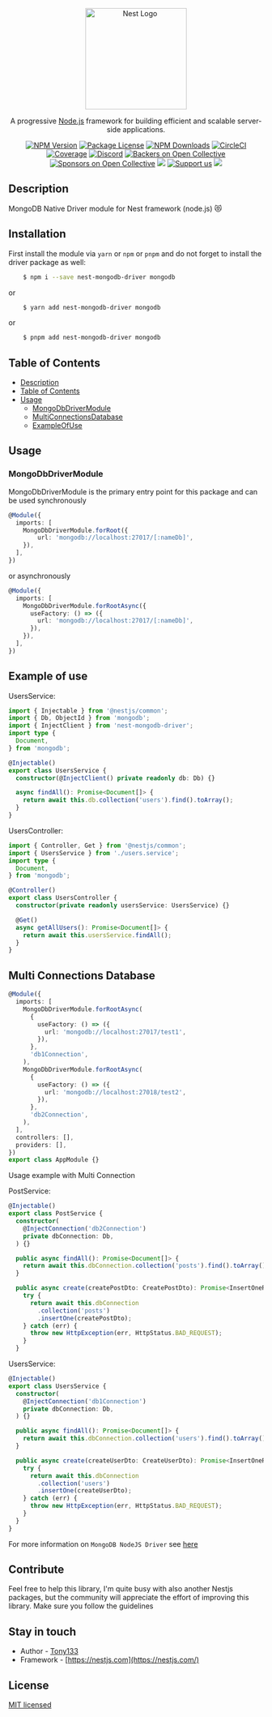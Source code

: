 <p align="center">
  <a href="http://nestjs.com/" target="blank"><img src="https://nestjs.com/img/logo-small.svg" width="200" alt="Nest Logo" /></a>
</p>

[circleci-image]: https://img.shields.io/circleci/build/github/nestjs/nest/master?token=abc123def456
[circleci-url]: https://circleci.com/gh/nestjs/nest

  <p align="center">A progressive <a href="http://nodejs.org" target="_blank">Node.js</a> framework for building efficient and scalable server-side applications.</p>
    <p align="center">
<a href="https://www.npmjs.com/~nestjscore" target="_blank"><img src="https://img.shields.io/npm/v/@nestjs/core.svg" alt="NPM Version" /></a>
<a href="https://www.npmjs.com/~nestjscore" target="_blank"><img src="https://img.shields.io/npm/l/@nestjs/core.svg" alt="Package License" /></a>
<a href="https://www.npmjs.com/~nestjscore" target="_blank"><img src="https://img.shields.io/npm/dm/@nestjs/common.svg" alt="NPM Downloads" /></a>
<a href="https://circleci.com/gh/nestjs/nest" target="_blank"><img src="https://img.shields.io/circleci/build/github/nestjs/nest/master" alt="CircleCI" /></a>
<a href="https://coveralls.io/github/nestjs/nest?branch=master" target="_blank"><img src="https://coveralls.io/repos/github/nestjs/nest/badge.svg?branch=master#9" alt="Coverage" /></a>
<a href="https://discord.gg/G7Qnnhy" target="_blank"><img src="https://img.shields.io/badge/discord-online-brightgreen.svg" alt="Discord"/></a>
<a href="https://opencollective.com/nest#backer" target="_blank"><img src="https://opencollective.com/nest/backers/badge.svg" alt="Backers on Open Collective" /></a>
<a href="https://opencollective.com/nest#sponsor" target="_blank"><img src="https://opencollective.com/nest/sponsors/badge.svg" alt="Sponsors on Open Collective" /></a>
  <a href="https://paypal.me/kamilmysliwiec" target="_blank"><img src="https://img.shields.io/badge/Donate-PayPal-ff3f59.svg"/></a>
    <a href="https://opencollective.com/nest#sponsor"  target="_blank"><img src="https://img.shields.io/badge/Support%20us-Open%20Collective-41B883.svg" alt="Support us"></a>
  <a href="https://twitter.com/nestframework" target="_blank"><img src="https://img.shields.io/twitter/follow/nestframework.svg?style=social&label=Follow"></a>
</p>
  <!--[![Backers on Open Collective](https://opencollective.com/nest/backers/badge.svg)](https://opencollective.com/nest#backer)
  [![Sponsors on Open Collective](https://opencollective.com/nest/sponsors/badge.svg)](https://opencollective.com/nest#sponsor)-->

## Description

MongoDB Native Driver module for Nest framework (node.js) 😻

## Installation

First install the module via `yarn` or `npm` or `pnpm` and do not forget to install the driver package as well:


```bash
    $ npm i --save nest-mongodb-driver mongodb
```
or

```bash
    $ yarn add nest-mongodb-driver mongodb
```
or

```bash
    $ pnpm add nest-mongodb-driver mongodb
```

## Table of Contents

- [Description](#description)
- [Table of Contents](#table-of-contents)
- [Usage](#usage)
  - [MongoDbDriverModule](#mongodbdrivermodule)
  - [MultiConnectionsDatabase](#multi-connections-database)
  - [ExampleOfUse](#example-of-use)

## Usage

### MongoDbDriverModule

MongoDbDriverModule is the primary entry point for this package and can be used synchronously

```typescript
@Module({
  imports: [
    MongoDbDriverModule.forRoot({
        url: 'mongodb://localhost:27017/[:nameDb]',
    }),
  ],
})
```

or asynchronously

```typescript
@Module({
  imports: [
    MongoDbDriverModule.forRootAsync({
      useFactory: () => ({
        url: 'mongodb://localhost:27017/[:nameDb]',
      }),
    }),
  ],
})
```

## Example of use

UsersService:

```typescript
import { Injectable } from '@nestjs/common';
import { Db, ObjectId } from 'mongodb';
import { InjectClient } from 'nest-mongodb-driver';
import type {
  Document,
} from 'mongodb';

@Injectable()
export class UsersService {
  constructor(@InjectClient() private readonly db: Db) {}

  async findAll(): Promise<Document[]> {
    return await this.db.collection('users').find().toArray();
  }
}
```

UsersController:

```typescript
import { Controller, Get } from '@nestjs/common';
import { UsersService } from './users.service';
import type {
  Document,
} from 'mongodb';

@Controller()
export class UsersController {
  constructor(private readonly usersService: UsersService) {}

  @Get()
  async getAllUsers(): Promise<Document[]> {
    return await this.usersService.findAll();
  }
}
```

## Multi Connections Database

```typescript
@Module({
  imports: [
    MongoDbDriverModule.forRootAsync(
      {
        useFactory: () => ({
          url: 'mongodb://localhost:27017/test1',
        }),
      },
      'db1Connection',
    ),
    MongoDbDriverModule.forRootAsync(
      {
        useFactory: () => ({
          url: 'mongodb://localhost:27018/test2',
        }),
      },
      'db2Connection',
    ),
  ],
  controllers: [],
  providers: [],
})
export class AppModule {}
```

Usage example with Multi Connection

PostService:

```typescript
@Injectable()
export class PostService {
  constructor(
    @InjectConnection('db2Connection')
    private dbConnection: Db,
  ) {}

  public async findAll(): Promise<Document[]> {
    return await this.dbConnection.collection('posts').find().toArray();
  }

  public async create(createPostDto: CreatePostDto): Promise<InsertOneResult<Document>> {
    try {
      return await this.dbConnection
        .collection('posts')
        .insertOne(createPostDto);
    } catch (err) {
      throw new HttpException(err, HttpStatus.BAD_REQUEST);
    }
  }
```

UsersService:

```typescript
@Injectable()
export class UsersService {
  constructor(
    @InjectConnection('db1Connection')
    private dbConnection: Db,
  ) {}

  public async findAll(): Promise<Document[]> {
    return await this.dbConnection.collection('users').find().toArray();
  }

  public async create(createUserDto: CreateUserDto): Promise<InsertOneResult<Document>> {
    try {
      return await this.dbConnection
        .collection('users')
        .insertOne(createUserDto);
    } catch (err) {
      throw new HttpException(err, HttpStatus.BAD_REQUEST);
    }
  }
}
```

For more information on `MongoDB NodeJS Driver` see [here](https://www.mongodb.com/docs/drivers/node/current/)

## Contribute
Feel free to help this library, I'm quite busy with also another Nestjs packages, but the community will appreciate the effort of improving this library. Make sure you follow the guidelines

## Stay in touch

- Author - [Tony133](https://github.com/Tony133)
- Framework - [https://nestjs.com](https://nestjs.com/)

## License

 [MIT licensed](LICENSE)
